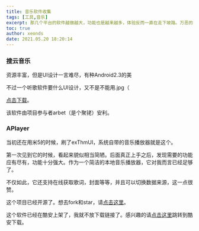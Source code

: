 ```yaml
---
title: 音乐软件收集
tags: [工具,音乐]
excerpt: 那几个平台的软件越做越大，功能也是越来越多，体验反而一直在走下坡路。万恶的资本家.jpg
toc: true
author: xeonds
date: 2021.05.20 18:20:14
---
```


### 搜云音乐

资源丰富，但是UI设计一言难尽，有种Android2.3的美

不过一个听歌软件要什么UI设计，又不是不能用.jpg（

[点击下载](https://dreamweb.lanzoui.com/iEaGJhcypra)。

该软件由项目参与者arbet（是个聚铑）安利。

### APlayer

当初还在用米5的时候，刷了exThmUI，系统自带的音乐播放器就是这个。

第一次见到它的时候，看起来貌似相当简陋。后面真正上手之后，发现需要的功能应有尽有，功能十分强大。作为一个简洁的本地音乐播放器，它对我而言已经足够了。

不仅如此，它还支持在线获取歌词，封面等等，并且可以切换数据来源，这一点很赞。

这个项目已经开源了。想去fork和star，请[点击这里](https://github.com/rRemix/APlayer)。

这个软件已经在酷安上架了，我就不放下载链接了。感兴趣的请[点击这里](https://www.coolapk.com/apk/remix.myplayer)跳转到酷安下载。
